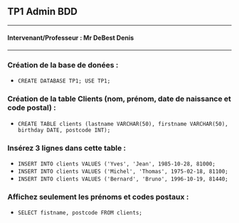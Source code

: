 ## TP1 Admin BDD
---
#### Intervenant/Professeur : Mr DeBest Denis
---
### Création de la base de donées :
- `CREATE DATABASE TP1; USE TP1;`

### Création de la table Clients (nom, prénom, date de naissance et code postal) :
- `CREATE TABLE clients (lastname VARCHAR(50), firstname VARCHAR(50), birthday DATE, postcode INT);`

### Insérez 3 lignes dans cette table :
- `INSERT INTO clients VALUES ('Yves', 'Jean', 1985-10-28, 81000;`
- `INSERT INTO clients VALUES ('Michel', 'Thomas', 1975-02-18, 81100;`
- `INSERT INTO clients VALUES ('Bernard', 'Bruno', 1996-10-19, 81440;`
  
### Affichez seulement les prénoms et codes postaux :
- `SELECT fistname, postcode FROM clients;`
